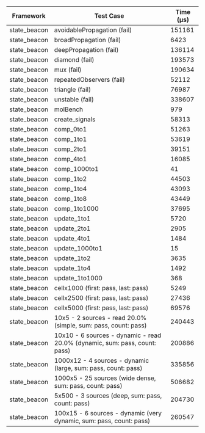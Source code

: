 | Framework | Test Case | Time (μs) |
| --- | --- | --- |
| state_beacon | avoidablePropagation (fail) | 151161 |
| state_beacon | broadPropagation (fail) | 6423 |
| state_beacon | deepPropagation (fail) | 136114 |
| state_beacon | diamond (fail) | 193573 |
| state_beacon | mux (fail) | 190634 |
| state_beacon | repeatedObservers (fail) | 52112 |
| state_beacon | triangle (fail) | 76987 |
| state_beacon | unstable (fail) | 338607 |
| state_beacon | molBench | 979 |
| state_beacon | create_signals | 58313 |
| state_beacon | comp_0to1 | 51263 |
| state_beacon | comp_1to1 | 53619 |
| state_beacon | comp_2to1 | 39151 |
| state_beacon | comp_4to1 | 16085 |
| state_beacon | comp_1000to1 | 41 |
| state_beacon | comp_1to2 | 44503 |
| state_beacon | comp_1to4 | 43093 |
| state_beacon | comp_1to8 | 43449 |
| state_beacon | comp_1to1000 | 37695 |
| state_beacon | update_1to1 | 5720 |
| state_beacon | update_2to1 | 2905 |
| state_beacon | update_4to1 | 1484 |
| state_beacon | update_1000to1 | 15 |
| state_beacon | update_1to2 | 3635 |
| state_beacon | update_1to4 | 1492 |
| state_beacon | update_1to1000 | 368 |
| state_beacon | cellx1000 (first: pass, last: pass) | 5249 |
| state_beacon | cellx2500 (first: pass, last: pass) | 27436 |
| state_beacon | cellx5000 (first: pass, last: pass) | 69576 |
| state_beacon | 10x5 - 2 sources - read 20.0% (simple, sum: pass, count: pass) | 240443 |
| state_beacon | 10x10 - 6 sources - dynamic - read 20.0% (dynamic, sum: pass, count: pass) | 200886 |
| state_beacon | 1000x12 - 4 sources - dynamic (large, sum: pass, count: pass) | 335856 |
| state_beacon | 1000x5 - 25 sources (wide dense, sum: pass, count: pass) | 506682 |
| state_beacon | 5x500 - 3 sources (deep, sum: pass, count: pass) | 204730 |
| state_beacon | 100x15 - 6 sources - dynamic (very dynamic, sum: pass, count: pass) | 260547 |

